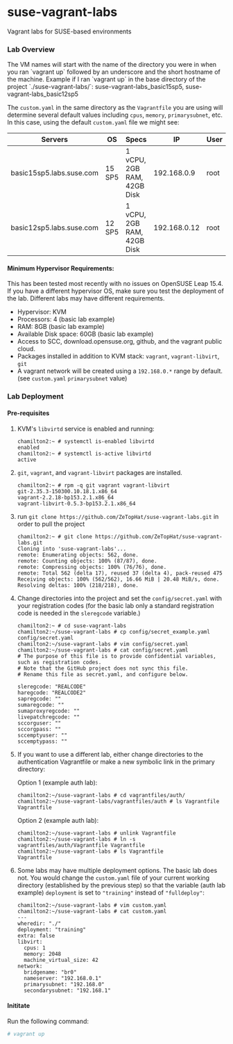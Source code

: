 # suse-vagrant-labs
Vagrant labs for SUSE-based environments

### Lab Overview

<p class="callout info">The VM names will start with the name of the directory you were in when you ran `vagrant up` followed by an underscore and the short hostname of the machine. Example if I ran `vagrant up` in the base directory of the project `./suse-vagrant-labs/`: suse-vagrant-labs_basic15sp5, suse-vagrant-labs_basic12sp5</p>

The `custom.yaml` in the same directory as the `Vagrantfile` you are using will determine several default values including `cpus`, `memory`, `primarysubnet`, etc. In this case, using the default `custom.yaml` file we might see:

|Servers|OS|Specs|IP|User|Password|
|---|---|---|---|---|---|
|basic15sp5.labs.suse.com|15 SP5|1 vCPU, 2GB RAM, 42GB Disk|192.168.0.9|root|vagrant|
|basic12sp5.labs.suse.com|12 SP5|1 vCPU, 2GB RAM, 42GB Disk|192.168.0.12|root|vagrant|


#### Minimum Hypervisor Requirements:

<p class="callout info">This has been tested most recently with no issues on OpenSUSE Leap 15.4. If you have a different hypervisor OS, make sure you test the deployment of the lab. Different labs may have different requirements.</p>

- Hypervisor: KVM
- Processors: 4 (basic lab example)
- RAM: 8GB (basic lab example)
- Available Disk space: 60GB (basic lab example)
- Access to SCC, download.opensuse.org, github, and the vagrant public cloud.
- Packages installed in addition to KVM stack: `vagrant`, `vagrant-libvirt`, `git`
- A vagrant network will be created using a `192.168.0.*` range by default. (see `custom.yaml` `primarysubnet` value)

### Lab Deployment

#### Pre-requisites

1. KVM's `libvirtd` service is enabled and running:
   
   ```
   chamilton2:~ # systemctl is-enabled libvirtd
   enabled
   chamilton2:~ # systemctl is-active libvirtd
   active
   ```
   
2. `git`, `vagrant`, and `vagrant-libvirt` packages are installed.
   
   ```
   chamilton2:~ # rpm -q git vagrant vagrant-libvirt
   git-2.35.3-150300.10.18.1.x86_64
   vagrant-2.2.18-bp153.2.1.x86_64
   vagrant-libvirt-0.5.3-bp153.2.1.x86_64
   ```
   
3. run `git clone https://github.com/ZeTopHat/suse-vagrant-labs.git` in order to pull the project
   
   ```
   chamilton2:~ # git clone https://github.com/ZeTopHat/suse-vagrant-labs.git
   Cloning into 'suse-vagrant-labs'...
   remote: Enumerating objects: 562, done.
   remote: Counting objects: 100% (87/87), done.
   remote: Compressing objects: 100% (76/76), done.
   remote: Total 562 (delta 17), reused 37 (delta 4), pack-reused 475
   Receiving objects: 100% (562/562), 16.66 MiB | 20.48 MiB/s, done.
   Resolving deltas: 100% (218/218), done.
   ```
   
4. Change directories into the project and set the `config/secret.yaml` with your registration codes (for the basic lab only a standard registration code is needed in the `sleregcode` variable.)
   
   ```
   chamilton2:~ # cd suse-vagrant-labs
   chamilton2:~/suse-vagrant-labs # cp config/secret_example.yaml config/secret.yaml
   chamilton2:~/suse-vagrant-labs # vim config/secret.yaml
   chamilton2:~/suse-vagrant-labs # cat config/secret.yaml
   # The purpose of this file is to provide confidential variables, such as registration codes.
   # Note that the GitHub project does not sync this file.
   # Rename this file as secret.yaml, and configure below.
   
   sleregcode: "REALCODE"
   haregcode: "REALCODE2"
   sapregcode: ""
   sumaregcode: ""
   sumaproxyregcode: ""
   livepatchregcode: ""
   sccorguser: ""
   sccorgpass: ""
   sccemptyuser: ""
   sccemptypass: ""
   ```
   
5. If you want to use a different lab, either change directories to the authentication Vagrantfile or make a new symbolic link in the primary directory:
   
   Option 1 (example auth lab):
   
   ```
   chamilton2:~/suse-vagrant-labs # cd vagrantfiles/auth/
   chamilton2:~/suse-vagrant-labs/vagrantfiles/auth # ls Vagrantfile
   Vagrantfile
   ```
   
   Option 2 (example auth lab):
   
   ```
   chamilton2:~/suse-vagrant-labs # unlink Vagrantfile
   chamilton2:~/suse-vagrant-labs # ln -s vagrantfiles/auth/Vagrantfile Vagrantfile
   chamilton2:~/suse-vagrant-labs # ls Vagrantfile
   Vagrantfile
   ```
   
6. Some labs may have multiple deployment options. The basic lab does not. You would change the `custom.yaml` file of your current working directory (established by the previous step) so that the variable (auth lab example) `deployment` is set to `"training"` instead of `"fulldeploy"`:
   
   ```
   chamilton2:~/suse-vagrant-labs # vim custom.yaml
   chamilton2:~/suse-vagrant-labs # cat custom.yaml
   ---
   wheredir: "./"
   deployment: "training"
   extra: false
   libvirt:
     cpus: 1
     memory: 2048
     machine_virtual_size: 42
   network:
     bridgename: "br0"
     nameserver: "192.168.0.1"
     primarysubnet: "192.168.0"
     secondarysubnet: "192.168.1"
   ```
   
#### Inititate

Run the following command:

```bash
# vagrant up
```
